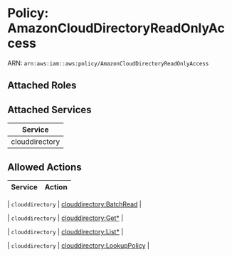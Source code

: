# Policy: AmazonCloudDirectoryReadOnlyAccess

ARN: `arn:aws:iam::aws:policy/AmazonCloudDirectoryReadOnlyAccess`

## Attached Roles

## Attached Services

| Service |
|---------|
| clouddirectory |

## Allowed Actions

| Service | Action |
|:-------:|--------|

| `clouddirectory` | [clouddirectory:BatchRead](../actions.md#clouddirectory:batchread) |

| `clouddirectory` | [clouddirectory:Get*](../actions.md#clouddirectory:getall) |

| `clouddirectory` | [clouddirectory:List*](../actions.md#clouddirectory:listall) |

| `clouddirectory` | [clouddirectory:LookupPolicy](../actions.md#clouddirectory:lookuppolicy) |

